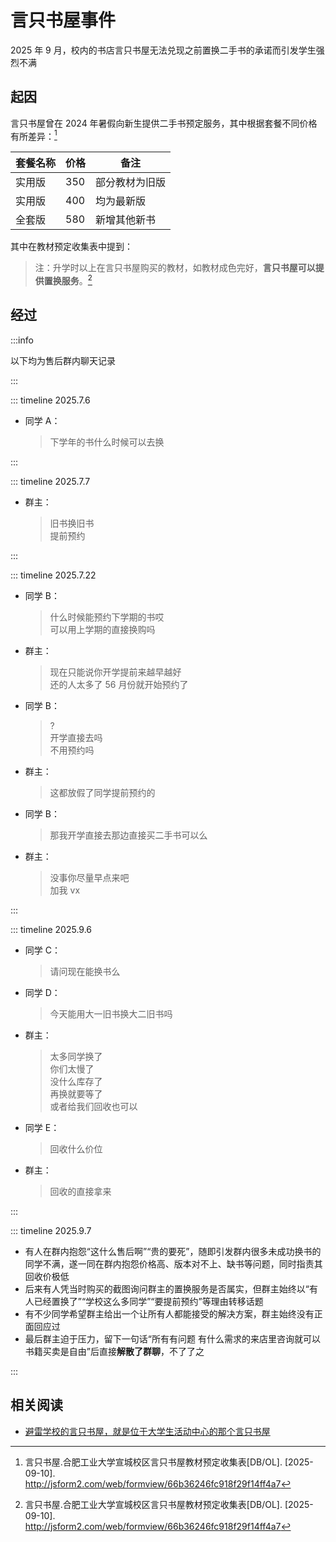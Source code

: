 # 言只书屋事件

2025 年 9 月，校内的书店言只书屋无法兑现之前置换二手书的承诺而引发学生强烈不满

## 起因

言只书屋曾在 2024 年暑假向新生提供二手书预定服务，其中根据套餐不同价格有所差异：[^1]

| 套餐名称 | 价格 | 备注           |
| -------- | ---- | -------------- |
| 实用版   | 350  | 部分教材为旧版 |
| 实用版   | 400  | 均为最新版     |
| 全套版   | 580  | 新增其他新书   |

其中在教材预定收集表中提到：

> 注：升学时以上在言只书屋购买的教材，如教材成色完好，**言只书屋可以提供置换服务**。[^1]

## 经过

:::info

以下均为售后群内聊天记录

:::

::: timeline 2025.7.6

- 同学 A：
  > 下学年的书什么时候可以去换

:::

::: timeline 2025.7.7

- 群主：
  > 旧书换旧书  
  > 提前预约

:::

::: timeline 2025.7.22

- 同学 B：
  > 什么时候能预约下学期的书哎  
  > 可以用上学期的直接换购吗
- 群主：
  > 现在只能说你开学提前来越早越好  
  > 还的人太多了 56 月份就开始预约了
- 同学 B：
  > ?  
  > 开学直接去吗  
  > 不用预约吗
- 群主：
  > 这都放假了同学提前预约的
- 同学 B：
  > 那我开学直接去那边直接买二手书可以么
- 群主：
  > 没事你尽量早点来吧  
  > 加我 vx

:::

::: timeline 2025.9.6

- 同学 C：
  > 请问现在能换书么
- 同学 D：
  > 今天能用大一旧书换大二旧书吗
- 群主：
  > 太多同学换了  
  > 你们太慢了  
  > 没什么库存了  
  > 再换就要等了  
  > 或者给我们回收也可以
- 同学 E：
  > 回收什么价位
- 群主：
  > 回收的直接拿来

:::

::: timeline 2025.9.7

- 有人在群内抱怨“这什么售后啊”“贵的要死”，随即引发群内很多未成功换书的同学不满，遂一同在群内抱怨价格高、版本对不上、缺书等问题，同时指责其回收价极低
- 后来有人凭当时购买的截图询问群主的置换服务是否属实，但群主始终以“有人已经置换了”“学校这么多同学”“要提前预约”等理由转移话题
- 有不少同学希望群主给出一个让所有人都能接受的解决方案，群主始终没有正面回应过
- 最后群主迫于压力，留下一句话“所有有问题 有什么需求的来店里咨询就可以 书籍买卖是自由”后直接**解散了群聊**，不了了之

:::

## 相关阅读

- [避雷学校的言只书屋，就是位于大学生活动中心的那个言只书屋](https://tieba.baidu.com/p/10023272139)

[^1]:
    言只书屋.合肥工业大学宣城校区言只书屋教材预定收集表[DB/OL]. \[2025-09-10].  
    <http://jsform2.com/web/formview/66b36246fc918f29f14ff4a7>
